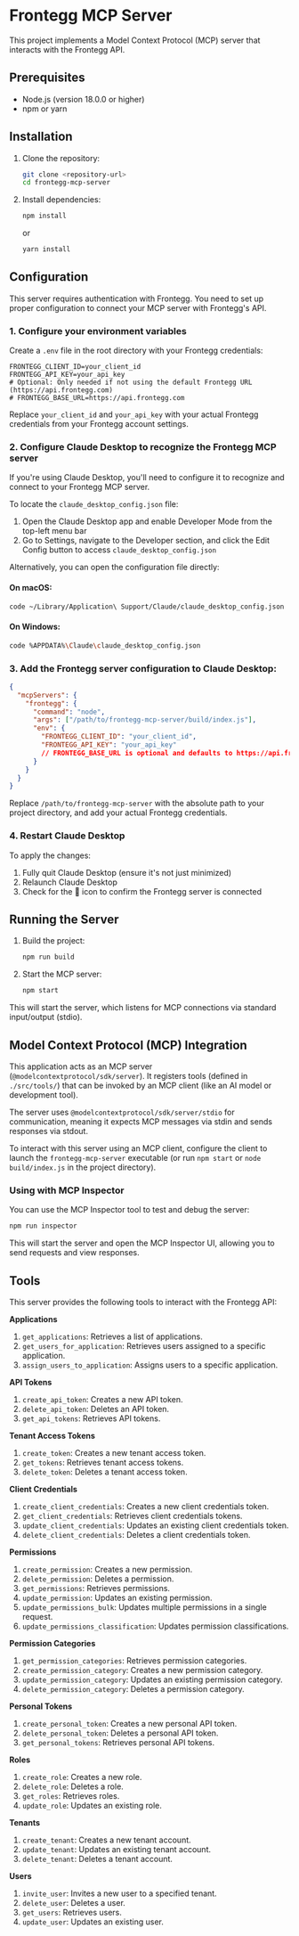 # Frontegg MCP Server

This project implements a Model Context Protocol (MCP) server that interacts with the Frontegg API.

## Prerequisites

- Node.js (version 18.0.0 or higher)
- npm or yarn

## Installation

1.  Clone the repository:
    ```bash
    git clone <repository-url>
    cd frontegg-mcp-server
    ```
2.  Install dependencies:
    ```bash
    npm install
    ```
    or
    ```bash
    yarn install
    ```

## Configuration

This server requires authentication with Frontegg. You need to set up proper configuration to connect your MCP server with Frontegg's API.

### 1. Configure your environment variables

Create a `.env` file in the root directory with your Frontegg credentials:

```env
FRONTEGG_CLIENT_ID=your_client_id
FRONTEGG_API_KEY=your_api_key
# Optional: Only needed if not using the default Frontegg URL (https://api.frontegg.com)
# FRONTEGG_BASE_URL=https://api.frontegg.com
```

Replace `your_client_id` and `your_api_key` with your actual Frontegg credentials from your Frontegg account settings.

### 2. Configure Claude Desktop to recognize the Frontegg MCP server

If you're using Claude Desktop, you'll need to configure it to recognize and connect to your Frontegg MCP server.

To locate the `claude_desktop_config.json` file:

1. Open the Claude Desktop app and enable Developer Mode from the top-left menu bar
2. Go to Settings, navigate to the Developer section, and click the Edit Config button to access `claude_desktop_config.json`

Alternatively, you can open the configuration file directly:

#### On macOS:

```bash
code ~/Library/Application\ Support/Claude/claude_desktop_config.json
```

#### On Windows:

```bash
code %APPDATA%\Claude\claude_desktop_config.json
```

### 3. Add the Frontegg server configuration to Claude Desktop:

```json
{
  "mcpServers": {
    "frontegg": {
      "command": "node",
      "args": ["/path/to/frontegg-mcp-server/build/index.js"],
      "env": {
        "FRONTEGG_CLIENT_ID": "your_client_id",
        "FRONTEGG_API_KEY": "your_api_key"
        // FRONTEGG_BASE_URL is optional and defaults to https://api.frontegg.com
      }
    }
  }
}
```

Replace `/path/to/frontegg-mcp-server` with the absolute path to your project directory, and add your actual Frontegg credentials.

### 4. Restart Claude Desktop

To apply the changes:

1. Fully quit Claude Desktop (ensure it's not just minimized)
2. Relaunch Claude Desktop
3. Check for the 🔌 icon to confirm the Frontegg server is connected

## Running the Server

1.  Build the project:
    ```bash
    npm run build
    ```
2.  Start the MCP server:
    ```bash
    npm start
    ```

This will start the server, which listens for MCP connections via standard input/output (stdio).

## Model Context Protocol (MCP) Integration

This application acts as an MCP server (`@modelcontextprotocol/sdk/server`). It registers tools (defined in `./src/tools/`) that can be invoked by an MCP client (like an AI model or development tool).

The server uses `@modelcontextprotocol/sdk/server/stdio` for communication, meaning it expects MCP messages via stdin and sends responses via stdout.

To interact with this server using an MCP client, configure the client to launch the `frontegg-mcp-server` executable (or run `npm start` or `node build/index.js` in the project directory).

### Using with MCP Inspector

You can use the MCP Inspector tool to test and debug the server:

```bash
npm run inspector
```

This will start the server and open the MCP Inspector UI, allowing you to send requests and view responses.

## Tools

This server provides the following tools to interact with the Frontegg API:

**Applications**

1.  `get_applications`: Retrieves a list of applications.
2.  `get_users_for_application`: Retrieves users assigned to a specific application.
3.  `assign_users_to_application`: Assigns users to a specific application.

**API Tokens**

1.  `create_api_token`: Creates a new API token.
2.  `delete_api_token`: Deletes an API token.
3.  `get_api_tokens`: Retrieves API tokens.

**Tenant Access Tokens**

1.  `create_token`: Creates a new tenant access token.
2.  `get_tokens`: Retrieves tenant access tokens.
3.  `delete_token`: Deletes a tenant access token.

**Client Credentials**

1.  `create_client_credentials`: Creates a new client credentials token.
2.  `get_client_credentials`: Retrieves client credentials tokens.
3.  `update_client_credentials`: Updates an existing client credentials token.
4.  `delete_client_credentials`: Deletes a client credentials token.

**Permissions**

1.  `create_permission`: Creates a new permission.
2.  `delete_permission`: Deletes a permission.
3.  `get_permissions`: Retrieves permissions.
4.  `update_permission`: Updates an existing permission.
5.  `update_permissions_bulk`: Updates multiple permissions in a single request.
6.  `update_permissions_classification`: Updates permission classifications.

**Permission Categories**

1.  `get_permission_categories`: Retrieves permission categories.
2.  `create_permission_category`: Creates a new permission category.
3.  `update_permission_category`: Updates an existing permission category.
4.  `delete_permission_category`: Deletes a permission category.

**Personal Tokens**

1.  `create_personal_token`: Creates a new personal API token.
2.  `delete_personal_token`: Deletes a personal API token.
3.  `get_personal_tokens`: Retrieves personal API tokens.

**Roles**

1.  `create_role`: Creates a new role.
2.  `delete_role`: Deletes a role.
3.  `get_roles`: Retrieves roles.
4.  `update_role`: Updates an existing role.

**Tenants**

1.  `create_tenant`: Creates a new tenant account.
2.  `update_tenant`: Updates an existing tenant account.
3.  `delete_tenant`: Deletes a tenant account.

**Users**

1.  `invite_user`: Invites a new user to a specified tenant.
2.  `delete_user`: Deletes a user.
3.  `get_users`: Retrieves users.
4.  `update_user`: Updates an existing user.
